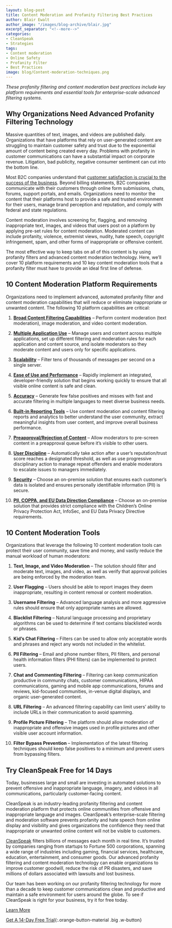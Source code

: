 ```yaml
---
layout: blog-post
title: Content Moderation and Profanity Filtering Best Practices
author: Blair Ewalt
author_image: "/images/blog-archive/blair.jpg"
excerpt_separator: "<!--more-->"
categories:
- CleanSpeak
- Strategies
tags:
- Content moderation
- Online Safety
- Profanity Filter
- Best Practices
image: blog/Content-moderation-techniques.png
---
```


_These profanity filtering and content moderation best practices include key platform requirements and essential tools for enterprise-scale advanced filtering systems._

<!--more-->

## Why Organizations Need Advanced Profanity Filtering Technology

Massive quantities of text, images, and videos are published daily. Organizations that have platforms that rely on user-generated content are struggling to maintain customer safety and trust due to the exponential amount of content being created every day. Problems with profanity in customer communications can have a substantial impact on corporate revenue. Litigation, bad publicity, negative consumer sentiment can cut into the bottom line.
 
Most B2C companies understand that [customer satisfaction is crucial to the success of the business](https://www.coloradotechcast.com/brian-pontarelli/). Beyond billing statements, B2C companies communicate with their customers through online form submissions, chats, forums, support portals, and emails. Organizations need to monitor the content that their platforms host to provide a safe and trusted environment for their users, manage brand perception and reputation, and comply with federal and state regulations.
 
Content moderation involves screening for, flagging, and removing inappropriate text, images, and videos that users post on a platform by applying pre-set rules for content moderation. Moderated content can include profanity, violence, extremist views, nudity, hate speech, copyright infringement, spam, and other forms of inappropriate or offensive content.
 
The most effective way to keep tabs on all of this content is by using profanity filters and advanced content moderation technology. Here, we’ll cover 10 platform requirements and 10 key content moderation tools that a profanity filter must have to provide an ideal first line of defense.

## 10 Content Moderation Platform Requirements
Organizations need to implement advanced, automated profanity filter and content moderation capabilities that will reduce or eliminate inappropriate or unwanted content. The following 10 platform capabilities are critical:
 
1. **[Broad Content Filtering Capabilities](https://cleanspeak.com/blog-archive/2016/01/29/7268)** – Perform content moderation (text moderation), image moderation, and video content moderation.

2. **[Multiple Application Use](https://cleanspeak.com/docs/3.x/tech/tutorials/)** – Manage users and content across multiple applications, set up different filtering and moderation rules for each application and content source, and isolate moderators so they moderate content and users only for specific applications.

3. **[Scalability](https://cleanspeak.com/blog-archive/2016/08/18/profanity-filter-build-vs-buy-analysis)** – Filter tens of thousands of messages per second on a single server.

4. **[Ease of Use and Performance](https://cleanspeak.com/blog-archive/2018/05/03/cleanspeak-ui-update-2018)** – Rapidly implement an integrated, developer-friendly solution that begins working quickly to ensure that all visible online content is safe and clean.

5. **[Accuracy](https://cleanspeak.com/blog-archive/2013/05/02/profanity-filter-best-practices-customize-in-real-time)** – Generate few false positives and misses with fast and accurate filtering in multiple languages to meet diverse business needs.

6. **[Built-in Reporting Tools](https://cleanspeak.com/blog-archive/2013/12/31/external-internal-internet-safety-tools)** – Use content moderation and content filtering reports and analytics to better understand the user community, extract meaningful insights from user content, and improve overall business performance.

7. **[Preapproval/Rejection of Content](https://cleanspeak.com/blog-archive/2015/01/22/moderation-teams-technology-improving-customer-retention)** – Allow moderators to pre-screen content in a preapproval queue before it’s visible to other users.

8. **[User Discipline](https://cleanspeak.com/blog-archive/2016/11/16/fake-news)** – Automatically take action after a user’s reputation/trust score reaches a designated threshold, as well as use progressive disciplinary action to manage repeat offenders and enable moderators to escalate issues to managers immediately.

9. **[Security](https://cleanspeak.com/blog-archive/2013/03/05/prevent-sharing-pii-account-information)** – Choose an on-premise solution that ensures each customer’s data is isolated and ensures personally identifiable information (PII) is secure.

10. **[PII, COPPA, and EU Data Direction Compliance](https://cleanspeak.com/blog-archive/2013/06/24/complying-with-coppa-2-0-faqs)** – Choose an on-premise solution that provides strict compliance with the Children’s Online Privacy Protection Act, InfoSec, and EU Data Privacy Directive requirements.

## 10 Content Moderation Tools
Organizations that leverage the following 10 content moderation tools can protect their user community, save time and money, and vastly reduce the manual workload of human moderators:
 
1. **Text, Image, and Video Moderation** – The solution should filter and moderate text, images, and video, as well as verify that approval policies are being enforced by the moderation team.

2. **User Flagging** – Users should be able to report images they deem inappropriate, resulting in content removal or content moderation.

3. **Username Filtering** – Advanced language analysis and more aggressive rules should ensure that only appropriate names are allowed.

4. **Blacklist Filtering** – Natural language processing and proprietary algorithms can be used to determine if text contains blacklisted words or phrases.

5. **Kid’s Chat Filtering** – Filters can be used to allow only acceptable words and phrases and reject any words not included in the whitelist.

6. **PII Filtering** – Email and phone number filters, PII filters, and personal health information filters (PHI filters) can be implemented to protect users.

7. **Chat and Commenting Filtering** – Filtering can keep communication productive in community chats, customer communications, HIPAA communications, gaming and mobile app communications, forums and reviews, kid-focused communities, in-venue digital displays, and organic user-generated content.

8. **URL Filtering** – An advanced filtering capability can limit users’ ability to include URLs in their communication to avoid spamming.

9. **Profile Picture Filtering** – The platform should allow moderation of inappropriate and offensive images used in profile pictures and other visible user account information.

10. **Filter Bypass Prevention** – Implementation of the latest filtering techniques should keep false positives to a minimum and prevent users from bypassing filters.

## Try CleanSpeak Free for 14 Days
Today, businesses large and small are investing in automated solutions to prevent offensive and inappropriate language, imagery, and videos in all communications, particularly customer-facing content.
 
CleanSpeak is an industry-leading profanity filtering and content moderation platform that protects online communities from offensive and inappropriate language and images. CleanSpeak’s enterprise-scale filtering and moderation software prevents profanity and hate speech from online display and visibility and gives organizations the confidence they need that inappropriate or unwanted online content will not be visible to customers.
 
[CleanSpeak](https://cleanspeak.com) filters billions of messages each month in real time. It’s trusted by companies ranging from startups to Fortune 500 corporations, spanning a wide range of industries including gaming, financial services, healthcare, education, entertainment, and consumer goods. Our advanced profanity filtering and content moderation technology can enable organizations to improve customer goodwill, reduce the risk of PR disasters, and save millions of dollars associated with lawsuits and lost business.
 
Our team has been working on our profanity filtering technology for more than a decade to keep customer communications clean and productive and maintain a safe environment for users around the globe. To see if CleanSpeak is right for your business, try it for free today.
 
[Learn More](https://cleanspeak.com/products/profanity-filter)

[Get A 14-Day Free Trial](https://cleanspeak.com/try-cleanspeak){:.orange-button-material .big .w-button}

